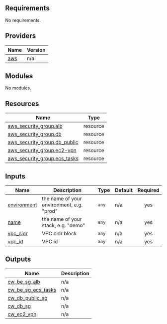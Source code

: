 <!-- BEGIN_TF_DOCS -->
## Requirements

No requirements.

## Providers

| Name | Version |
|------|---------|
| <a name="provider_aws"></a> [aws](#provider\_aws) | n/a |

## Modules

No modules.

## Resources

| Name | Type |
|------|------|
| [aws_security_group.alb](https://registry.terraform.io/providers/hashicorp/aws/latest/docs/resources/security_group) | resource |
| [aws_security_group.db](https://registry.terraform.io/providers/hashicorp/aws/latest/docs/resources/security_group) | resource |
| [aws_security_group.db_public](https://registry.terraform.io/providers/hashicorp/aws/latest/docs/resources/security_group) | resource |
| [aws_security_group.ec2-vpn](https://registry.terraform.io/providers/hashicorp/aws/latest/docs/resources/security_group) | resource |
| [aws_security_group.ecs_tasks](https://registry.terraform.io/providers/hashicorp/aws/latest/docs/resources/security_group) | resource |

## Inputs

| Name | Description | Type | Default | Required |
|------|-------------|------|---------|:--------:|
| <a name="input_environment"></a> [environment](#input\_environment) | the name of your environment, e.g. "prod" | `any` | n/a | yes |
| <a name="input_name"></a> [name](#input\_name) | the name of your stack, e.g. "demo" | `any` | n/a | yes |
| <a name="input_vpc_cidr"></a> [vpc\_cidr](#input\_vpc\_cidr) | VPC cidr block | `any` | n/a | yes |
| <a name="input_vpc_id"></a> [vpc\_id](#input\_vpc\_id) | VPC id | `any` | n/a | yes |

## Outputs

| Name | Description |
|------|-------------|
| <a name="output_cw_be_sg_alb"></a> [cw\_be\_sg\_alb](#output\_cw\_be\_sg\_alb) | n/a |
| <a name="output_cw_be_sg_ecs_tasks"></a> [cw\_be\_sg\_ecs\_tasks](#output\_cw\_be\_sg\_ecs\_tasks) | n/a |
| <a name="output_cw_db_public_sg"></a> [cw\_db\_public\_sg](#output\_cw\_db\_public\_sg) | n/a |
| <a name="output_cw_db_sg"></a> [cw\_db\_sg](#output\_cw\_db\_sg) | n/a |
| <a name="output_cw_ec2_vpn"></a> [cw\_ec2\_vpn](#output\_cw\_ec2\_vpn) | n/a |
<!-- END_TF_DOCS -->